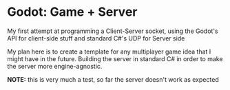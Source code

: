 # Godot: Game + Server

My first attempt at programming a Client-Server socket, using the Godot's API for client-side stuff and standard C#'s UDP for Server side

My plan here is to create a template for any multiplayer game idea that I might have in the future. Building the server in standard C# in order to make the server more engine-agnostic.

**NOTE:** this is very much a test, so far the server doesn't work as expected
